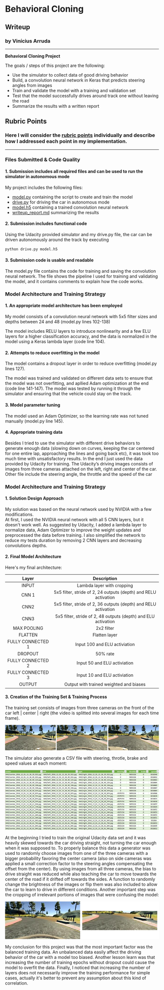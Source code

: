 # **Behavioral Cloning** 

## Writeup

### by Vinícius Arruda

---

**Behavioral Cloning Project**

The goals / steps of this project are the following:
* Use the simulator to collect data of good driving behavior
* Build, a convolution neural network in Keras that predicts steering angles from images
* Train and validate the model with a training and validation set
* Test that the model successfully drives around track one without leaving the road
* Summarize the results with a written report


[//]: # (Image References)

[image1]: ./examples/image01.png "Example"
[image2]: ./examples/image02.png "Cameras"
[image3]: ./examples/image03.png "CSV"
[image4]: ./examples/image04.png "Crop"

## Rubric Points
### Here I will consider the [rubric points](https://review.udacity.com/#!/rubrics/432/view) individually and describe how I addressed each point in my implementation.  

---
### Files Submitted & Code Quality

#### 1. Submission includes all required files and can be used to run the simulator in autonomous mode

My project includes the following files:
* [model.py](https://github.com/vippermaeglin/self-driven-car-nd/blob/master/P3%20-%20Behavioral%20Clonning/model.py) containing the script to create and train the model
* [drive.py](https://github.com/vippermaeglin/self-driven-car-nd/blob/master/P3%20-%20Behavioral%20Clonning/drive.py) for driving the car in autonomous mode
* [model.h5](https://github.com/vippermaeglin/self-driven-car-nd/blob/master/P3%20-%20Behavioral%20Clonning/model.h5) containing a trained convolution neural network 
* [writeup_report.md](https://github.com/vippermaeglin/self-driven-car-nd/blob/master/P3%20-%20Behavioral%20Clonning/writeup_report.md) summarizing the results

#### 2. Submission includes functional code
Using the Udacity provided simulator and my drive.py file, the car can be driven autonomously around the track by executing 
```sh
python drive.py model.h5
```

#### 3. Submission code is usable and readable

The model.py file contains the code for training and saving the convolution neural network. The file shows the pipeline I used for training and validating the model, and it contains comments to explain how the code works.

### Model Architecture and Training Strategy

#### 1. An appropriate model architecture has been employed

My model consists of a convolution neural network with 5x5 filter sizes and depths between 24 and 48 (model.py lines 102-138) 

The model includes RELU layers to introduce nonlinearity and a few ELU layers for a higher classification accuracy, and the data is normalized in the model using a Keras lambda layer (code line 104). 

#### 2. Attempts to reduce overfitting in the model

The model contains a dropout layer in order to reduce overfitting (model.py lines 127). 

The model was trained and validated on different data sets to ensure that the model was not overfitting, and apllied Adam optimization at the end (code line 141-147). The model was tested by running it through the simulator and ensuring that the vehicle could stay on the track.

#### 3. Model parameter tuning

The model used an Adam Optimizer, so the learning rate was not tuned manually (model.py line 145).

#### 4. Appropriate training data

Besides I tried to use the simulator with different drive behaviors to generate enough data (slowing down on curves, keeping the car centered for one entire lap, approaching the lines and going back etc), it was took too much time with unsatisfactory results. In the end I just used the data provided by Udacity for training. The Udacity’s driving images consists of
images from three cameras attached on the left, right and center of the car. Other file include the
steering angle, the throttle and the speed of the car

### Model Architecture and Training Strategy

#### 1. Solution Design Approach

My solution was based on the neural network used by NVIDIA with a few modifications.  
At first, I used the NVIDIA neural network with all 5 CNN layers, but it doesn't work well. As suggested by Udacity, I added a lambda layer to normalize data, Adam Optimizer to improve the weight updates and preprocessed the data before training. I also simplified the network to reduce my tests duration by removing 2 CNN layers and decreasing convolutions depths.  

#### 2. Final Model Architecture

Here's my final architecture:

| Layer         		|     Description	        			                                  		|
|:-----------------:|:-------------------------------------------------------------------:|
| INPUT         		| Lambda layer with cropping                                          |
| CNN 1             | 5x5 filter, stride of 2, 24 outputs (depth) and RELU activation     |
| CNN2              | 5x5 filter, stride of 2, 36 outputs (depth) and RELU activation     |
| CNN3              | 5x5 filter, stride of 2, 48 outputs (depth) and ELU activation      |
| MAX POOLING       | 2x2 filter                                                          |
| FLATTEN           | Flatten layer                                                       |
| FULLY CONNECTED 1 | Input 100 and ELU activiation                                       |
| DROPOUT           | 50% rate                                                            |
| FULLY CONNECTED 2 | Input  50 and ELU activiation                                       |
| FULLY CONNECTED 3 | Input  10 and ELU activiation                                       |
| OUTPUT            | Output with trained weighted and biases                             |

#### 3. Creation of the Training Set & Training Process

The training set consists of images from three cameras on the front of the car left | center | right (the video is splitted into several images for each time frame).

![alt text][image2]

The simulator also generate a CSV file with steering, throtle, brake and speed values at each moment: 

![alt text][image3]

At the beginning I tried to train the original Udacity data set and it was heavily skewed towards the car driving straight, not turning the car enough when it was supposed to. To properly balance this data a generator was used to randomly choose images from one of the three cameras with a bigger probability favoring the center camera (also on side cameras was applied a small correction factor to the steering angles compensating the offset from the center). By using images from all three cameras, the bias to drive straight was reduced while also teaching the car to move towards the center of the road if it drifted off towards the sides. A function to randomly change the brightness of the images or flip them was also included to allow the car to learn to drive in different conditions. Another important step was the cropping of irrelevant portions of images that were confusing the model:

![alt text][image4]
 
My conclusion for this project was that the most important factor was the balanced training data. An unbalanced data easily affect the driving behavior of the car with a model too biased. Another lesson learn was that increasing the number of training epochs without dropout could cause the model to overfit the data. Finally, I noticed that increasing the number of layers does not necessarily improve the training performance for simple cases, actually it's better to prevent any assumption about this kind of correlation. 



